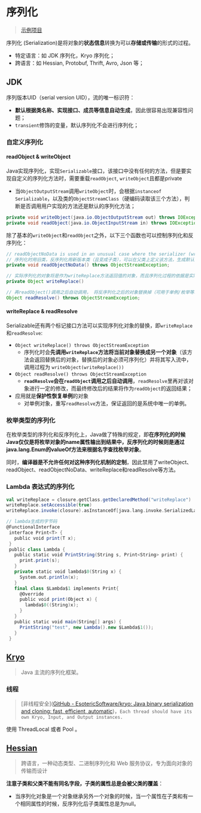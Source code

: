 # 序列化

> [示例项目](https://gitee.com/oscsc/jvm/tree/master/serialize)

序列化 (Serialization)是将对象的**状态信息**转换为可以**存储或传输**的形式的过程。

- 特定语言：如 JDK 序列化，Kryo 序列化；
- 跨语言：如 Hessian, Protobuf, Thrift, Avro, Json 等；

## JDK

序列版本UID（serial version UID），流的唯一标识符：

- **默认根据类名称、实现接口、成员等信息自动生成**，因此很容易出现兼容性问题；
- `transient`修饰的变量，默认序列化不会进行序列化；



### 自定义序列化

#### readObject & writeObject

Java实现序列化，实现`Serializable`接口，该接口中没有任何的方法，但是要实现自定义的序列化方法时，需要重载`readObject`, `writeObject`且都是private

- 当`ObjectOutputStream`调用`writeObject`时，会根据`instanceof Serializable`，以及类的`ObjectStreamClass`（硬编码读取该三个方法），判断是否调用用户实现的方法还是默认的序列化方法；


```java
private void writeObject(java.io.ObjectOutputStream out) throws IOException
private void readObject(java.io.ObjectInputStream in) throws IOException, ClassNotFoundException;
```

除了基本的`writeObject`和`readObject`之外，以下三个函数也可以控制序列化和反序列化：

```java
// readObjectNoData is used in an unusual case where the serializer (writer) is working with a version of a class with no base class, whereas the deserializer (reader) of the class has a version of the class that IS based on a subclass. The subclass can say "it's ok if my base class isn't in the serialized data - just make an empty one" by implementing readObjectNoData.
// 序列化时用旧类，反序列化用新版本类（且变成子类），可以在父类上定义该方法，生成默认的父对象的成员值
private void readObjectNoData() throws ObjectStreamException;

// 实际序列化的对象将是作为writeReplace方法返回值的对象，而且序列化过程的依据是实际被序列化对象的序列化实现
private Object writeReplace()

// 再readObject()调用之后自动调用， 将反序列化之后的对象替换掉（可用于单例/枚举等场景）
Object readResolve() throws ObjectStreamException;

```



#### writeReplace & readResolve

Serializable还有两个标记接口方法可以实现序列化对象的替换，即`writeReplace`和`readResolve`:

- `Object writeReplace() throws ObjectStreamException`
  - 序列化时会**先调用`writeReplace`方法将当前对象替换成另一个对象**（该方法会返回替换后的对象，替换后的对象必须可序列化）并将其写入流中，调用过程为 `writeObject(writeReplace())`
- `Object readResolve() throws ObjectStreamException`
  - **`readResolve`会在`readObject`调用之后自动调用**，`readResolve`里再对该对象进行一定的修改，而最终修改后的结果将作为`readObject`的返回结果；
- 应用就是**保护性恢复单例**的对象
  - 对单例对象，重写`readResolve`方法，保证返回的是系统中唯一的单例。

### 枚举类型的序列化

在枚举类型的序列化和反序列化上，Java做了特殊的规定，即**在序列化的时候Java仅仅是将枚举对象的name属性输出到结果中，反序列化的时候则是通过java.lang.Enum的valueOf方法来根据名字查找枚举对象**。

同时，**编译器是不允许任何对这种序列化机制的定制**，因此禁用了writeObject、readObject、readObjectNoData、writeReplace和readResolve等方法。

### Lambda 表达式的序列化

```scala
val writeReplace = closure.getClass.getDeclaredMethod("writeReplace")
writeReplace.setAccessible(true)
writeReplace.invoke(closure).asInstanceOf[java.lang.invoke.SerializedLambda]

// lambda生成的字节码
@FunctionalInterface
 interface Print<T> {
   public void print(T x);
 }
 public class Lambda {  
   public static void PrintString(String s, Print<String> print) {
     print.print(s);
   }
   private static void lambda$0(String x) {
     System.out.println(x);
   }
   final class $Lambda$1 implements Print{
     @Override
     public void print(Object x) {
       lambda$0((String)x);
     }
   }
   public static void main(String[] args) {
     PrintString("test", new Lambda().new $Lambda$1());
   }
 }
```

## [Kryo](](https://github.com/EsotericSoftware/kryo))

> Java 主流的序列化框架。

###  

### 线程

> [非线程安全]([GitHub - EsotericSoftware/kryo: Java binary serialization and cloning: fast, efficient, automatic](https://github.com/EsotericSoftware/kryo#thread-safety))，`Each thread should have its own Kryo, Input, and Output instances.`

使用  ThreadLocal 或者 Pool 。



## [Hessian](http://hessian.caucho.com/doc/hessian-serialization.html#toc)

> 跨语言，一种动态类型、二进制序列化和 Web 服务协议，专为面向对象的传输而设计

**注意子类和父类不能有同名字段，子类的属性总是会被父类的覆盖**：

- 当序列化对象是一个对象继承另外一个对象的时候，当一个属性在子类和有一个相同属性的时候，反序列化后子类属性总是为null。
